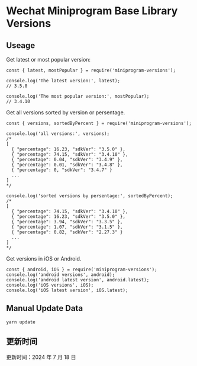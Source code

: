 
# Wechat Miniprogram Base Library Versions

## Useage

Get latest or most popular version:

```;
const { latest, mostPopular } = require('miniprogram-versions');

console.log('The latest version:', latest);
// 3.5.0

console.log('The most popular version:', mostPopular);
// 3.4.10

```

Get all versions sorted by version or persentage.

```
const { versions, sortedByPercent } = require('miniprogram-versions');

console.log('all versions:', versions);
/*
[
  { "percentage": 16.23, "sdkVer": "3.5.0" },
  { "percentage": 74.15, "sdkVer": "3.4.10" },
  { "percentage": 0.04, "sdkVer": "3.4.9" },
  { "percentage": 0.01, "sdkVer": "3.4.8" },
  { "percentage": 0, "sdkVer": "3.4.7" }
  ...
]
*/

console.log('sorted versions by persentage:', sortedByPercent);
/*
[
  { "percentage": 74.15, "sdkVer": "3.4.10" },
  { "percentage": 16.23, "sdkVer": "3.5.0" },
  { "percentage": 3.94, "sdkVer": "3.3.5" },
  { "percentage": 1.07, "sdkVer": "3.1.5" },
  { "percentage": 0.82, "sdkVer": "2.27.3" }
  ...
]
*/
```

Get versions in iOS or Android.

```
const { android, iOS } = require('miniprogram-versions');
console.log('android versions', android);
console.log('android latest version', android.latest);
console.log('iOS versions', iOS);
console.log('iOS latest version', iOS.latest);
```

## Manual Update Data

```
yarn update
```

## 更新时间

更新时间：2024 年 7 月 18 日
